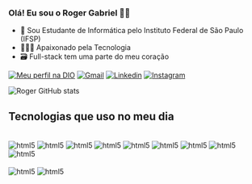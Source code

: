### Olá! Eu sou o Roger Gabriel 👋🏽

- 🏫 Sou Estudante de Informática pelo Instituto Federal de São Paulo (IFSP)
- 👨🏽‍💻 Apaixonado pela Tecnologia
- 🗃️ Full-stack tem uma parte do meu coração </br>

[![Meu perfil na DIO](https://web.dio.me/users/rogergabriel_trabalho?tab=achievements)](https://web.dio.me/users/rogergabriel_trabalho?tab=achievements)
[![Gmail](https://img.shields.io/badge/Gmail-D14836?style=for-the-badge&logo=gmail&logoColor=white)](mailto:jesusrogercosta2004@gmail.com)
[![Linkedin](https://img.shields.io/badge/LinkedIn-0077B5?style=for-the-badge&logo=linkedin&logoColor=white)](https://www.linkedin.com/in/rogergabrielinformatica)
[![Instagram](https://img.shields.io/badge/Instagram-E4405F?style=for-the-badge&logo=instagram&logoColor=white)](https://www.instagram.com/jesusroger_c?r=nametag)

![Roger GitHub stats](https://github-readme-stats.vercel.app/api?username=JesusRoger-c&show_icons=true&theme=radical)

## Tecnologias que uso no meu dia
<div style="display: inline_block"><br/>
<img align="center" alt="html5" src="https://img.shields.io/badge/HTML5-E34F26?style=for-the-badge&logo=html5&logoColor=white">
<img align="center" alt="html5" src="https://img.shields.io/badge/CSS3-1572B6?style=for-the-badge&logo=css3&logoColor=white">
<img align="center" alt="html5" src="https://img.shields.io/badge/Java-ED8B00?style=for-the-badge&logo=openjdk&logoColor=white">
<img align="center" alt="html5" src="https://img.shields.io/badge/JavaScript-F7DF1E?style=for-the-badge&logo=javascript&logoColor=black">
<img align="center" alt="html5" src="https://img.shields.io/badge/C%23-239120?style=for-the-badge&logo=c-sharp&logoColor=white">
<img align="center" alt="html5" src="https://img.shields.io/badge/Oracle-F80000?style=for-the-badge&logo=oracle&logoColor=black">
<img align="center" alt="html5" src="https://img.shields.io/badge/Canva-%2300C4CC.svg?&style=for-the-badge&logo=Canva&logoColor=white">
<img align="center" alt="html5" src="https://img.shields.io/badge/Eclipse-2C2255?style=for-the-badge&logo=eclipse&logoColor=white">
<img align="center" alt="html5" src="https://img.shields.io/badge/replit-667881?style=for-the-badge&logo=replit&logoColor=white"></br>
</div>
<div style="display: inline_block"></br>
<img align="center" alt="html5" src="https://img.shields.io/badge/Visual_Studio_Code-0078D4?style=for-the-badge&logo=visual%20studio%20code&logoColor=white">
<img align="center" alt="html5" src="https://img.shields.io/badge/GIT-E44C30?style=for-the-badge&logo=git&logoColor=white">
</div>
